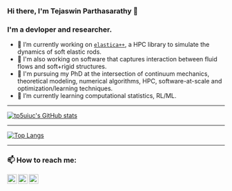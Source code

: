 ### Hi there, I'm Tejaswin Parthasarathy 👋

### I'm a devloper and researcher.
- 🔭 I’m currently working on [`elastica++`](https://www.cosseratrods.org/), a HPC library to simulate the dynamics of soft elastic rods.
- 🥇 I'm also working on software that captures interaction between fluid flows and soft+rigid structures.
- 📖 I'm pursuing my PhD at the intersection of continuum mechanics, theoretical modeling, numerical algorithms, HPC, software-at-scale and optimization/learning techniques.
- 🌱 I’m currently learning computational statistics, RL/ML.

---

[![tp5uiuc's GitHub stats](https://github-readme-stats.vercel.app/api?username=tp5uiuc&count_private=true&show_icons=true)](https://github.com/tp5/github-readme-stats)

---

[![Top Langs](https://github-readme-stats.vercel.app/api/top-langs/?username=tp5uiuc&count_private=true)](https://github.com/tp5uiuc/github-readme-stats)

---

### 📫 How to reach me:

[<img align="left" alt="tp5uiuc | website" width="22px" src="https://cdn.jsdelivr.net/npm/simple-icons@v3/icons/markdown.svg"/>][githubpages]
[<img align="left" alt="tp5uiuc | LinkedIn" width="22px" src="https://cdn.jsdelivr.net/npm/simple-icons@v3/icons/linkedin.svg"/>][linkedin]
[<img align="left" alt="tp5uiuc | website" width="22px" src="https://cdn.jsdelivr.net/npm/simple-icons@v3/icons/googlescholar.svg"/>][googlescholar]

[githubpages]: https://parthas1.github.io/
[linkedin]: https://in.linkedin.com/in/tejaswinsarathy/
[googlescholar]: https://scholar.google.com/citations?user=ePMgfJ8AAAAJ&hl=en

<!--
**tp5uiuc/tp5uiuc** is a ✨ _special_ ✨ repository because its `README.md` (this file) appears on your GitHub profile.

Here are some ideas to get you started:

- 🔭 I’m currently working on ...
- 🌱 I’m currently learning ...
- 👯 I’m looking to collaborate on ...
- 🤔 I’m looking for help with ...
- 💬 Ask me about ...
- 📫 How to reach me: ...
- 😄 Pronouns: ...
- ⚡ Fun fact: ...
-->

